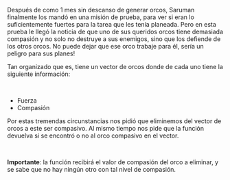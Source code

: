 <p dir="ltr" id="docs-internal-guid-bd63f7b6-7fff-0419-78d0-ce4d550185d5"><span style="font-size: 11pt;color: #000000;background-color: transparent;vertical-align: baseline;"></span>Después de como 1 mes sin descanso de generar orcos, Saruman finalmente los mandó en una misión de prueba, para ver si eran lo suficientemente fuertes para la tarea que les tenía planeada. Pero en esta prueba le llegó la noticia de que uno de sus queridos orcos tiene demasiada compasión y no solo no destruye a sus enemigos, sino que los defiende de los otros orcos. No puede dejar que ese orco trabaje para él, sería un peligro para sus planes!</p><p dir="ltr">Tan organizado que es, tiene un vector de orcos donde de cada uno tiene la siguiente información:</p><p dir="ltr"><br/></p><ul><li>​Fuerza</li><li>Compasión<br/></li></ul><p dir="ltr">Por estas tremendas circunstancias nos pidió que eliminemos del vector de orcos a este ser compasivo. Al mismo tiempo nos pide que la función devuelva si se encontró o no al orco compasivo en el vector.</p><p dir="ltr"><br/></p><p><b>Importante</b>: la función recibirá el valor de compasión del orco a eliminar, y se sabe que no hay ningún otro con tal nivel de compasión.</p><p><span style="font-size: 11pt;color: #000000;background-color: transparent;vertical-align: baseline;"></span></p>